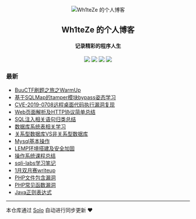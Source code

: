 <p align="center"><img alt="Wh1teZe 的个人博客" src="https://static.b3log.org/images/brand/solo-32.png"></p><h2 align="center">
Wh1teZe 的个人博客
</h2>

<h4 align="center">记录精彩的程序人生</h4>
<p align="center"><a title="Wh1teZe 的个人博客" target="_blank" href="https://github.com/zer0da/solo-blog"><img src="https://img.shields.io/github/last-commit/zer0da/solo-blog.svg?style=flat-square&color=FF9900"></a>
<a title="GitHub repo size in bytes" target="_blank" href="https://github.com/zer0da/solo-blog"><img src="https://img.shields.io/github/repo-size/zer0da/solo-blog.svg?style=flat-square"></a>
<a title="Solo Version" target="_blank" href="https://github.com/88250/solo/releases"><img src="https://img.shields.io/badge/solo-3.6.7-f1e05a.svg?style=flat-square&color=blueviolet"></a>
<a title="Hits" target="_blank" href="https://github.com/88250/hits"><img src="https://hits.b3log.org/zer0da/solo-blog.svg"></a></p>

### 最新

* [BuuCTF刷题之旅之WarmUp](https://www.wh1teze.top/articles/2019/11/29/1575017290572.html)
* [基于SQLMap的tamper模块bypass姿态学习](https://www.wh1teze.top/articles/2019/11/29/1575014355308.html)
* [CVE-2019-0708远程桌面代码执行漏洞复现](https://www.wh1teze.top/articles/2019/11/29/1575014354323.html)
* [Web页面解析及HTTP协议简单总结](https://www.wh1teze.top/articles/2019/11/29/1575014351995.html)
* [SQL注入相关语句归类总结](https://www.wh1teze.top/articles/2019/09/17/1575014357422.html)
* [数据库系统表相关学习](https://www.wh1teze.top/articles/2019/09/01/1575014354865.html)
* [关系型数据库VS非关系型数据库](https://www.wh1teze.top/articles/2019/08/19/1575014356451.html)
* [Mysql基本操作](https://www.wh1teze.top/articles/2019/08/19/1575014356805.html)
* [LEMP环境搭建及安全加固](https://www.wh1teze.top/articles/2019/08/02/1575014353213.html)
* [操作系统课程总结](https://www.wh1teze.top/articles/2019/04/23/1575014353747.html)
* [sqli-labs学习笔记](https://www.wh1teze.top/articles/2019/03/10/1575014358558.html)
* [1月双月赛writeup](https://www.wh1teze.top/articles/2019/01/29/1575014359002.html)
* [PHP文件包含漏洞](https://www.wh1teze.top/articles/2019/01/08/1575014358187.html)
* [PHP常见函数漏洞](https://www.wh1teze.top/articles/2019/01/04/1575014352607.html)
* [Java正则表达式](https://www.wh1teze.top/articles/2018/05/14/1575014359486.html)



---

本仓库通过 [Solo](https://github.com/88250/solo) 自动进行同步更新 ❤️ 